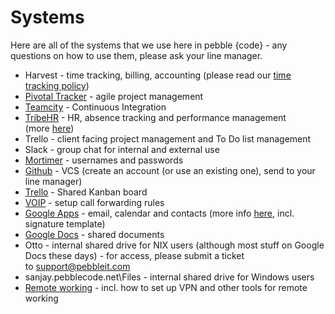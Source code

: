 # Systems

Here are all of the systems that we use here in pebble {code} - any questions on how to use them, please ask your line manager. 

- Harvest - time tracking, billing, accounting (please read our [time tracking policy](https://sites.google.com/a/pebblecode.com/wiki/people/policies/time-tracking))
- [Pivotal Tracker](https://www.google.com/url?q=https%3A%2F%2Fwww.pivotaltracker.com%2F&sa=D&sntz=1&usg=AFrqEzekbe7az-MA1ADSTJRYfrW8g4jfpw) - agile project management
- [Teamcity](http://www.google.com/url?q=http%3A%2F%2Fsanjay.pebblecode.net%3A8080&sa=D&sntz=1&usg=AFrqEzePqB-iNoAmCTNCJQIaIspYB_kAng) - Continuous Integration
- [TribeHR](http://www.google.com/url?q=http%3A%2F%2Fpebblecode.mytribehr.com%2F&sa=D&sntz=1&usg=AFrqEzfcqIG6Y2RqqfIh7bs1NTQEmurMTg) - HR, absence tracking and performance management (more [here](https://sites.google.com/a/pebblecode.com/wiki/systems/tribehr-introduction-employee-notes)) 
- Trello - client facing project management and To Do list management
- Slack - group chat for internal and external use
- [Mortimer](https://www.google.com/url?q=https%3A%2F%2Fmortimer.apu.pebbleit.com%2Flogin&sa=D&sntz=1&usg=AFrqEzcQ2mbdAcMpHmWb4nOyGtSQTL9huA) - usernames and passwords
- [Github](https://www.google.com/url?q=https%3A%2F%2Fgithub.com%2Fpebblecode&sa=D&sntz=1&usg=AFrqEzdEsj6n_9ZsJ34qDRJnv_cjmNFC8A) - VCS (create an account (or use an existing one), send to your line manager)
- [Trello](https://www.google.com/url?q=https%3A%2F%2Ftrello.com%2Fboard%2Fthe-pebble-way-actions&sa=D&sntz=1&usg=AFrqEzf1v958jMD2wxiQI3ul2aCr3tiwnA) - Shared Kanban board
- [VOIP](http://www.google.com/url?q=http%3A%2F%2Fvoip.pebbleit.com%2Fmyphone%2Flogin%2F&sa=D&sntz=1&usg=AFrqEzcI2rQReLspraxxe5cuz1U0Xeg4_A) - setup call forwarding rules
- [Google Apps](https://mail.google.com/a/pebblecode.com) - email, calendar and contacts (more info [here](https://sites.google.com/a/pebblecode.com/wiki/systems/email), incl. signature template)
- [Google Docs](https://docs.google.com/a/pebblecode.com) - shared documents
- Otto - internal shared drive for NIX users (although most stuff on Google Docs these days) - for access, please submit a ticket to [support@pebbleit.com](mailto:support@pebbleit.com)
- sanjay.pebblecode.net\Files - internal shared drive for Windows users
- [Remote working](https://sites.google.com/a/pebblecode.com/wiki/systems/remote-working) - incl. how to set up VPN and other tools for remote working
